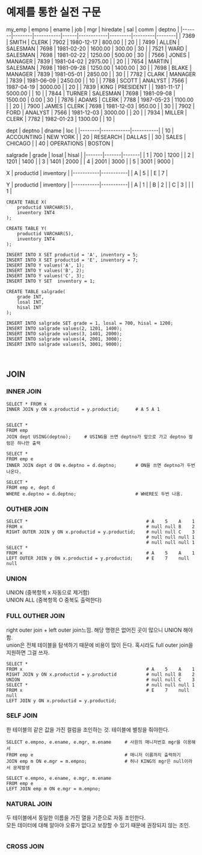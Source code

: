 # 예제를 통한 실전 구문
my_emp
| empno | ename  | job       | mgr  | hiredate   | sal     | comm    | deptno |
|-------|--------|-----------|------|------------|---------|---------|--------|
| 7369  | SMITH  | CLERK     | 7902 | 1980-12-17 | 800.00  |         | 20     |
| 7499  | ALLEN  | SALESMAN  | 7698 | 1981-02-20 | 1600.00 | 300.00  | 30     |
| 7521  | WARD   | SALESMAN  | 7698 | 1981-02-22 | 1250.00 | 500.00  | 30     |
| 7566  | JONES  | MANAGER   | 7839 | 1981-04-02 | 2975.00 |         | 20     |
| 7654  | MARTIN | SALESMAN  | 7698 | 1981-09-28 | 1250.00 | 1400.00 | 30     |
| 7698  | BLAKE  | MANAGER   | 7839 | 1981-05-01 | 2850.00 |         | 30     |
| 7782  | CLARK  | MANAGER   | 7839 | 1981-06-09 | 2450.00 |         | 10     |
| 7788  | SCOTT  | ANALYST   | 7566 | 1987-04-19 | 3000.00 |         | 20     |
| 7839  | KING   | PRESIDENT |      | 1981-11-17 | 5000.00 |         | 10     |
| 7844  | TURNER | SALESMAN  | 7698 | 1981-09-08 | 1500.00 | 0.00    | 30     |
| 7876  | ADAMS  | CLERK     | 7788 | 1987-05-23 | 1100.00 |         | 20     |
| 7900  | JAMES  | CLERK     | 7698 | 1981-12-03 | 950.00  |         | 30     |
| 7902  | FORD   | ANALYST   | 7566 | 1981-12-03 | 3000.00 |         | 20     |
| 7934  | MILLER | CLERK     | 7782 | 1982-01-23 | 1300.00 |         | 10     |
<br>

dept
| deptno | dname      | loc       |
|--------|------------|-----------|
| 10     | ACCOUNTING | NEW YORK  |
| 20     | RESEARCH   | DALLAS    |
| 30     | SALES      | CHICAGO   |
| 40     | OPERATIONS | BOSTON    |
<br>

salgrade
| grade | losal | hisal |
|-------|-------|-------|
| 1     | 700   | 1200  |
| 2     | 1201  | 1400  |
| 3     | 1401  | 2000  |
| 4     | 2001  | 3000  |
| 5     | 3001  | 9000  |
<br>

X
| productid | inventory |
|-----------|-----------|
| A         | 5         |
| E         | 7         |
<br>

Y
| productid | inventory |
|-----------|-----------|
| A         | 1         |
| B         | 2         |
| C         | 3         |
|           | 1         |
```
CREATE TABLE X(
	productid VARCHAR(5),
    inventory INT4
);

CREATE TABLE Y(
	productid VARCHAR(5),
    inventory INT4
);

INSERT INTO X SET productid = 'A', inventory = 5; 
INSERT INTO X SET productid = 'E', inventory = 7; 
INSERT INTO Y values('A', 1); 
INSERT INTO Y values('B', 2); 
INSERT INTO Y values('C', 3); 
INSERT INTO Y SET  inventory = 1; 

CREATE TABLE salgrade(
	grade INT,
    losal INT,
    hisal INT
);

INSERT INTO salgrade SET grade = 1, losal = 700, hisal = 1200;
INSERT INTO salgrade values(2, 1201, 1400);
INSERT INTO salgrade values(3, 1401, 2000);
INSERT INTO salgrade values(4, 2001, 3000);
INSERT INTO salgrade values(5, 3001, 9000);
```
<br>

## JOIN
### INNER JOIN 
```
SELECT * FROM x
INNER JOIN y ON x.productid = y.productid;      # A 5 A 1


SELECT *
FROM emp
JOIN dept USING(deptno);     # USING을 쓰면 deptno가 앞으로 가고 deptno 컬럼은 하나만 출력

SELECT *
FROM emp e
INNER JOIN dept d ON e.deptno = d.deptno;       # ON을 쓰면 deptno가 두번 나온다.

SELECT *
FROM emp e, dept d
WHERE e.deptno = d.deptno;                      # WHERE도 두번 나옴.
```

### OUTHER JOIN
```
SELECT *                                            # A    5    A    1
FROM x                                              # null null B    2
RIGHT OUTER JOIN y ON x.productid = y.productid;    # null null C    3
                                                    # null null null 1
                                                    # null null null 1
SELECT *                                        
FROM x                                              # A    5    A    1
LEFT OUTER JOIN y ON x.productid = y.productid;     # E    7    null null
```

### UNION
UNION (중복항목 x 자동으로 제거함)  
UNION ALL (중복항목 O 중복도 출력한다)

### FULL OUTHER JOIN
right outer join + left outer join느낌. 해당 명령은 없어진 곳이 많으니 UNION 해야함.  
union은 전체 테이블을 탐색하기 때문에 비용이 많이 든다. 혹시라도 full outer join을 지원하면 그걸 쓰자.
```
SELECT *
FROM x                                              # A    5    A    1
RIGHT JOIN y ON x.productid = y.productid           # null null B    2
UNION                                               # null null C    3
SELECT *                                            # null null null 1
FROM x                                              # E    7    null null
LEFT JOIN y ON x.productid = y.productid;
```

### SELF JOIN
한 테이블의 같은 값을 가진 컬럼을 조인하는 것. 테이블에 별칭을 줘야한다.
```
SELECT e.empno, e.ename, e.mgr, m.ename     # 사원의 매니저번호 mgr을 이용해서
FROM emp e                                  # 매니저 이름까지 출력하기
JOIN emp m ON e.mgr = m.empno;              # 허나 KING의 mgr은 null이라서 문제발생

SELECT e.empno, e.ename, e.mgr, m.ename
FROM emp e
LEFT JOIN emp m ON e.mgr = m.empno;
```

### NATURAL JOIN
두 테이블에서 동일한 이름을 가진 열을 기준으로 자동 조인한다.  
모든 데이터에 대해 알아야 오류가 없다고 보장할 수 있기 때문에 권장되지 않는 조인.
```

```

### CROSS JOIN
```

```

